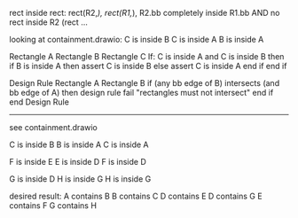 rect inside rect:
rect(R2,_),
rect(R1,_),
R2.bb completely inside R1.bb
AND no rect inside R2 (rect ...


looking at containment.drawio:
C is inside B
C is inside A
B is inside A

Rectangle A
Rectangle B
Rectangle C
If:
       C is inside A
  and  C is inside B
then
       if B is inside A then
  		   assert C is inside B
       else
	       assert C is inside A
	   end if
end if


Design Rule
  Rectangle A
  Rectangle B
  if (any bb edge of B) intersects (and bb edge of A)
  then design rule fail "rectangles must not intersect"
  end if
end Design Rule
  
-------------- 
 
see containment.drawio

C is inside B
B is inside A
C is inside A

F is inside E
E is inside D
F is inside D

G is inside D
H is inside G
H is inside G

desired result:
A contains B
B contains C
D contains E
D contains G
E contains F
G contains H
